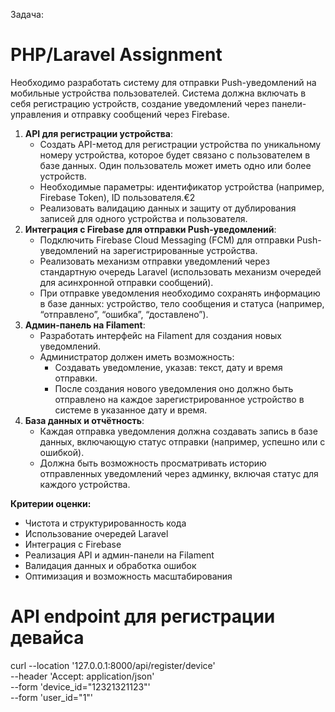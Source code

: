 Задача:

# PHP/Laravel Assignment

Необходимо разработать систему для отправки Push-уведомлений на мобильные устройства пользователей. Система должна включать в себя регистрацию устройств, создание уведомлений через панели-управления и отправку сообщений через Firebase.

1. **API для регистрации устройства**:
    - Создать API-метод для регистрации устройства по уникальному номеру устройства, которое будет связано с пользователем в базе данных. Один пользователь может иметь одно или более устройств.
    - Необходимые параметры: идентификатор устройства (например, Firebase Token), ID пользователя.€2
    - Реализовать валидацию данных и защиту от дублирования записей для одного устройства и пользователя.
2. **Интеграция с Firebase для отправки Push-уведомлений**:
    - Подключить Firebase Cloud Messaging (FCM) для отправки Push-уведомлений на зарегистрированные устройства.
    - Реализовать механизм отправки уведомлений через стандартную очередь Laravel (использовать механизм очередей для асинхронной отправки сообщений).
    - При отправке уведомления необходимо сохранять информацию в базе данных: устройство, тело сообщения и статуса (например, “отправлено”, “ошибка”, “доставлено”).
3. **Админ-панель на Filament**:
    - Разработать интерфейс на Filament для создания новых уведомлений.
    - Администратор должен иметь возможность:
        - Создавать уведомление, указав: текст, дату и время отправки.
        - После создания нового уведомления оно должно быть отправлено на каждое зарегистрированное устройство в системе в указанное дату и время.
4. **База данных и отчётность**:
    - Каждая отправка уведомления должна создавать запись в базе данных, включающую статус отправки (например, успешно или с ошибкой).
    - Должна быть возможность просматривать историю отправленных уведомлений через админку, включая статус для каждого устройства.

**Критерии оценки:**

- Чистота и структурированность кода
- Использование очередей Laravel
- Интеграция с Firebase
- Реализация API и админ-панели на Filament
- Валидация данных и обработка ошибок
- Оптимизация и возможность масштабирования



# API endpoint для регистрации девайса

curl --location '127.0.0.1:8000/api/register/device' \
--header 'Accept: application/json' \
--form 'device_id="12321321123"' \
--form 'user_id="1"'
